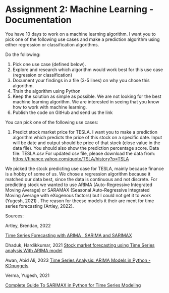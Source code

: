 # Assignment 2: Machine Learning - Documentation

You have 10 days to work on a machine learning algorithm.
I want you to pick one of the following use cases and make a prediction algorithm using either regression or
classification algorithms.

Do the following:

1. Pick one use case (defined below).
2. Explore and research which algorithm would work best for this use case (regression or classification)
3. Document your findings in a file (3-5 lines) on why you chose this algorithm.
4. Train the algorithm using Python
5. Keep the solution as simple as possible. We are not looking for the best machine learning algorithm. We are
   interested in seeing that you know how to work with machine learning.
6. Publish the code on GitHub and send us the link

You can pick one of the following use cases:

1. Predict stock market price for TESLA.
   I want you to make a prediction algorithm which predicts the price of this stock on a specific date. Input will be
   date and output should be price of that stock (close value in the data file).
   You should also show the prediction percentage score.
   Data file: TESLA.csv
   For updated csv file, please download the data from:
   https://finance.yahoo.com/quote/TSLA/history?p=TSLA

We picked the stock predicting use case for TESLA, mainly because finance is a hobby of some of us. We chose a regression algorithm because it matched our data best, since the data is continuous and not discrete. For predicting stock we wanted to use ARIMA (Auto-Regressive Integrated Moving Average) or SARAMAX (Seasonal Auto-Regressive Integrated Moving Average with eXogenous factors) but I could not get it to work (Yugesh, 2021) . The reason for theese models it their are ment for time series forecasting (Artley, 2022). 

Sources:

Artley, Brendan, 2022

[Time Series Forecasting with ARIMA , SARIMA and SARIMAX](https://towardsdatascience.com/time-series-forecasting-with-arima-sarima-and-sarimax-ee61099e78f6)



Dhaduk, Hardikkumar, 2021
[Stock market forecasting using Time Series analysis With ARIMA model](https://www.analyticsvidhya.com/blog/2021/07/stock-market-forecasting-using-time-series-analysis-with-arima-model/)




Awan, Abid Ali, 2023
[Time Series Analysis: ARIMA Models in Python - KDnuggets](https://www.kdnuggets.com/2023/08/times-series-analysis-arima-models-python.html)



Verma, Yugesh, 2021

[Complete Guide To SARIMAX in Python for Time Series Modeling](https://analyticsindiamag.com/complete-guide-to-sarimax-in-python-for-time-series-modeling/)